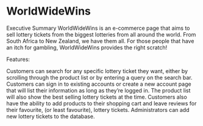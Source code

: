 # WorldWideWins
Executive Summary WorldWideWins is an e-commerce page that aims to sell lottery tickets from the biggest lotteries from all around the world. 
From South Africa to New Zealand, we have them all. For those people that have an itch for gambling, WorldWideWins provides the right scratch! 

Features:

Customers can search for any specific lottery ticket they want, either by scrolling through the product list or by entering a query on the search bar. 
Customers can sign in to existing accounts or create a new account page that will list their information as long as they’re logged in. 
The product list will also show the best selling lottery tickets at the time. 
Customers also have the ability to add products to their shopping cart and leave reviews for their favourite, (or least favourite), lottery tickets. 
Administrators can add new lottery tickets to the database.
